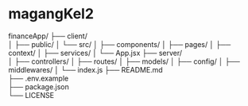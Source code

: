 # magangKel2



financeApp/
├── client/                 
│   ├── public/
│   └── src/
│       ├── components/
│       ├── pages/
│       ├── context/
│       ├── services/
│       └── App.jsx
├── server/                 
│   ├── controllers/
│   ├── routes/
│   ├── models/
│   ├── config/
│   ├── middlewares/
│   └── index.js
├── README.md              
├── .env.example            
├── package.json            
└── LICENSE                 
